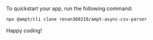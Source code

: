 To quickstart your app, run the following command: 

```bash
npx @ampt/cli clone renan369210/ampt-async-csv-parser
```

Happy coding!